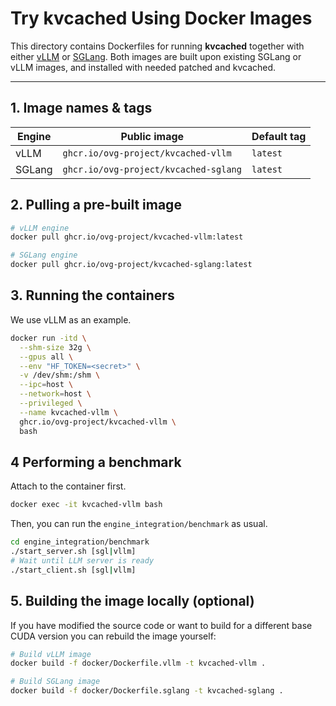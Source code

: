 # Try kvcached Using Docker Images

This directory contains Dockerfiles for running **kvcached** together with either [vLLM](https://github.com/vllm-project/vllm) or [SGLang](https://github.com/lm-sys/sglang). Both images are built upon existing SGLang or vLLM images, and installed with needed patched and kvcached.

---

## 1. Image names & tags

| Engine | Public image | Default tag |
| ------ | ------------ | ----------- |
| vLLM   | `ghcr.io/ovg-project/kvcached-vllm`     | `latest` |
| SGLang | `ghcr.io/ovg-project/kvcached-sglang`   | `latest` |

## 2. Pulling a pre-built image

```bash
# vLLM engine
docker pull ghcr.io/ovg-project/kvcached-vllm:latest

# SGLang engine
docker pull ghcr.io/ovg-project/kvcached-sglang:latest
```

## 3. Running the containers

We use vLLM as an example.

```bash
docker run -itd \
  --shm-size 32g \
  --gpus all \
  --env "HF_TOKEN=<secret>" \
  -v /dev/shm:/shm \
  --ipc=host \
  --network=host \
  --privileged \
  --name kvcached-vllm \
  ghcr.io/ovg-project/kvcached-vllm \
  bash
```

## 4 Performing a benchmark

Attach to the container first.

```bash
docker exec -it kvcached-vllm bash
```

Then, you can run the `engine_integration/benchmark` as usual.

```bash
cd engine_integration/benchmark
./start_server.sh [sgl|vllm]
# Wait until LLM server is ready
./start_client.sh [sgl|vllm]
```

## 5. Building the image locally (optional)

If you have modified the source code or want to build for a different base CUDA version you can rebuild the image yourself:

```bash
# Build vLLM image
docker build -f docker/Dockerfile.vllm -t kvcached-vllm .

# Build SGLang image
docker build -f docker/Dockerfile.sglang -t kvcached-sglang .
```
